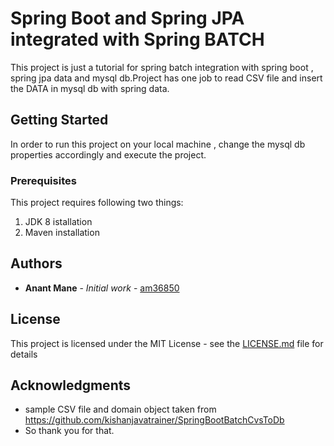 # Spring Boot and Spring JPA integrated with Spring BATCH

This project is just a tutorial for spring batch integration with spring boot , spring jpa data and mysql db.Project has one job to read CSV file and insert the DATA in mysql db with spring data.

## Getting Started

In order to run this project on your local machine , change the mysql db properties accordingly and execute the project.

### Prerequisites

This project requires following two things:
1) JDK 8 istallation
2) Maven installation

## Authors

* **Anant Mane** - *Initial work* - [am36850](https://github.com/am36850)

## License

This project is licensed under the MIT License - see the [LICENSE.md](LICENSE.md) file for details

## Acknowledgments

* sample CSV file and domain object taken from https://github.com/kishanjavatrainer/SpringBootBatchCvsToDb 
* So thank you for that.
